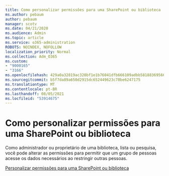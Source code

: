 ```yaml
---
title: Como personalizar permissões para uma SharePoint ou biblioteca
ms.author: pebaum
author: pebaum
manager: scotv
ms.date: 04/21/2020
ms.audience: Admin
ms.topic: article
ms.service: o365-administration
ROBOTS: NOINDEX, NOFOLLOW
localization_priority: Normal
ms.collection: Adm_O365
ms.custom:
- "9000165"
- "3166"
ms.openlocfilehash: 429a0a32819ac320bf1e1b76041dfb666109adbb5818836956663ca98797a462
ms.sourcegitcommit: b5f7da89a650d2915dc652449623c78be6247175
ms.translationtype: MT
ms.contentlocale: pt-BR
ms.lasthandoff: 08/05/2021
ms.locfileid: "53914675"
---
```

# <a name="how-to-customize-permissions-for-a-sharepoint-list-or-library"></a>Como personalizar permissões para uma SharePoint ou biblioteca

Como administrador ou proprietário de uma biblioteca, lista ou pesquisa, você pode alterar as permissões para permitir que um grupo de pessoas acesse os dados necessários ao restringir outras pessoas.

[Personalizar permissões para uma SharePoint ou biblioteca](https://support.office.com/article/customize-permissions-for-a-sharepoint-list-or-library-02d770f3-59eb-4910-a608-5f84cc297782)
